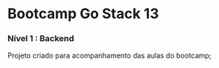 # Bootcamp Go Stack 13

### Nível 1 : Backend

Projeto criado para acompanhamento das aulas do bootcamp;
